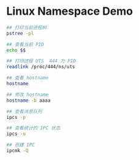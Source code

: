# Linux Namespace Demo

```bash
## 打印当前进程树
pstree -pl

## 查看当前 PID
echo $$

## 打印进程 UTS  444 为 PID
readlink /proc/444/ns/uts

## 查看 hostname
hostname

## 修改 hostname
hostname -b aaaa
```

```bash
## 查看消息队列
ipcs -p

## 查看统计的 IPC 状态
ipcs -u

## 创建 IPC
ipcmk -Q
```